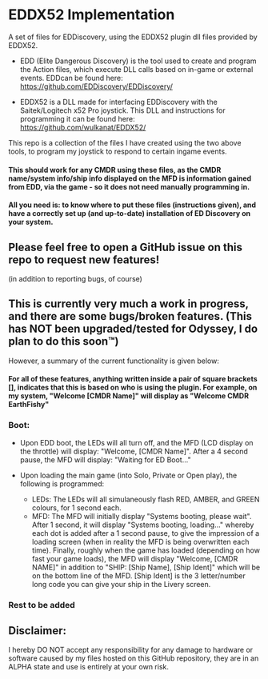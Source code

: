 # EDDX52 Implementation

 A set of files for EDDiscovery, using the EDDX52 plugin dll files provided by EDDX52.
 
 - EDD (Elite Dangerous Discovery) is the tool used to create and program the Action files, which execute DLL calls based on in-game or external events.
 EDDcan be found here: https://github.com/EDDiscovery/EDDiscovery/
 
 - EDDX52 is a DLL made for interfacing EDDiscovery with the Saitek/Logitech x52 Pro joystick. This DLL and instructions for programming it can be found here: https://github.com/wulkanat/EDDX52/
 
 This repo is a collection of the files I have created using the two above tools, to program my joystick to respond to certain ingame events.
 #### This should work for any CMDR using these files, as the CMDR name/system info/ship info displayed on the MFD is information gained from EDD, via the game - so it does not need manually programming in. 
 #### All you need is: to know where to put these files (instructions given), and have a correctly set up (and up-to-date) installation of ED Discovery on your system.
 
 ## Please feel free to open a GitHub issue on this repo to request new features! 
 (in addition to reporting bugs, of course)
 
 ## This is currently very much a work in progress, and there are some bugs/broken features. (This has NOT been upgraded/tested for Odyssey, I do plan to do this soon™)
However, a summary of the current functionality is given below:
 
 #### For all of these features, anything written inside a pair of square brackets [], indicates that this is based on who is using the plugin. For example, on my system, "Welcome [CMDR Name]" will display as "Welcome CMDR EarthFishy"
 
 ### Boot:
 - Upon EDD boot, the LEDs will all turn off, and the MFD (LCD display on the throttle) will display: "Welcome, [CMDR Name]". After a 4 second pause, the MFD will display: "Waiting for ED Boot..."

- Upon loading the main game (into Solo, Private or Open play), the following is programmed:
    - LEDs: The LEDs will all simulaneously flash RED, AMBER, and GREEN colours, for 1 second each.
    - MFD: The MFD will initially display "Systems booting, please wait". After 1 second, it will display "Systems booting, loading..." whereby each dot is added after a 1 second pause, to give the impression of a loading screen (when in reality the MFD is being overwritten each time). Finally, roughly when the game has loaded (depending on how fast your game loads), the MFD will display "Welcome, [CMDR NAME]" in addition to "SHIP: [Ship Name], [Ship Ident]" which will be on the bottom line of the MFD. [Ship Ident] is the 3 letter/number long code you can give your ship in the Livery screen. 

### Rest to be added

## Disclaimer:
I hereby DO NOT accept any responsibility for any damage to hardware or software caused by my files hosted on this GitHub repository, they are in an ALPHA state and use is entirely at your own risk.
